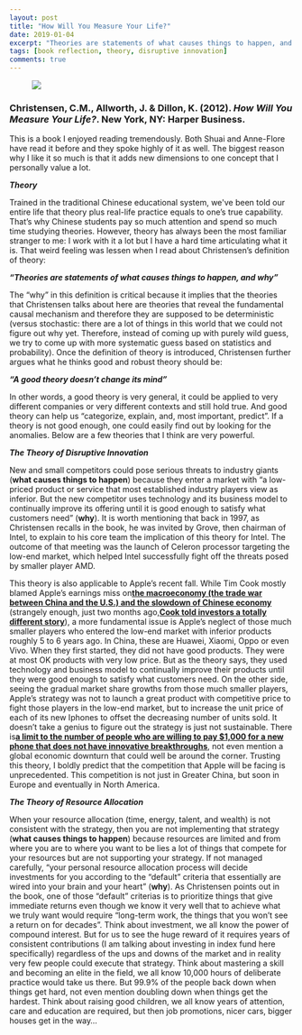```yaml
---
layout: post
title: "How Will You Measure Your Life?"
date: 2019-01-04
excerpt: "Theories are statements of what causes things to happen, and why"
tags: [book reflection, theory, disruptive innovation]
comments: true
---
```


<figure>
        <a href="https://i.imgur.com/FpWtCmq.jpg"><img src="https://i.imgur.com/FpWtCmq.jpg"></a>
</figure>

### Christensen, C.M., Allworth, J. & Dillon, K. (2012).  *How Will You Measure Your Life?*. New York, NY: Harper Business.

This is a book I enjoyed reading tremendously. Both Shuai and Anne-Flore have read it before and they spoke highly of it as well. The biggest reason why I like it so much is that it adds new dimensions to one concept that I personally value a lot.

***Theory***

Trained in the traditional Chinese educational system, we've been told our entire life that theory plus real-life practice equals to one’s true capability. That’s why Chinese students pay so much attention and spend so much time studying theories. However, theory has always been the most familiar stranger to me: I work with it a lot but I have a hard time articulating what it is. That weird feeling was lessen when I read about Christensen’s definition of theory:

***“Theories are statements of what causes things to happen, and why”***

The “why” in this definition is critical because it implies that the theories that Christensen talks about here are theories that reveal the fundamental causal mechanism and therefore they are supposed to be deterministic (versus stochastic: there are a lot of things in this world that we could not figure out why yet. Therefore, instead of coming up with purely wild guess, we try to come up with more systematic guess based on statistics and probability). Once the definition of theory is introduced, Christensen further argues what he thinks good and robust theory should be: 

***“A good theory doesn’t change its mind”***

In other words, a good theory is very general, it could be applied to very different companies or very different contexts and still hold true. And good theory can help us “categorize, explain, and, most important, predict”. If a theory is not good enough, one could easily find out by looking for the anomalies. Below are a few theories that I think are very powerful.

***The Theory of Disruptive Innovation***

New and small competitors could pose serious threats to industry giants (**what causes things to happen**) because they enter a market with “a low-priced product or service that most established industry players view as inferior. But the new competitor uses technology and its business model to continually improve its offering until it is good enough to satisfy what customers need” (**why**). It is worth mentioning that back in 1997, as Christensen recalls in the book, he was invited by Grove, then chairman of Intel, to explain to his core team the implication of this theory for Intel. The outcome of that meeting was the launch of Celeron processor targeting the low-end market, which helped Intel successfully fight off the threats posed by smaller player AMD.

This theory is also applicable to Apple’s recent fall. While Tim Cook mostly blamed Apple’s earnings miss on<a href="https://www.bnnbloomberg.ca/tim-cook-s-letter-to-shareholders-about-sales-slowdown-full-text-1.1189901"><b>the macroeconomy (the trade war between China and the U.S.) and the slowdown of Chinese economy</b></a> (strangely enough, just two months ago,<a href="https://ca.finance.yahoo.com/news/tim-cook-left-china-apples-002757749.html"><b>Cook told investors a totally different story</b></a>), a more fundamental issue is Apple’s neglect of those much smaller players who entered the low-end market with inferior products roughly 5 to 6 years ago. In China, these are Huawei, Xiaomi, Oppo or even Vivo. When they first started, they did not have good products. They were at most OK products with very low price. But as the theory says, they used technology and business model to continually improve their products until they were good enough to satisfy what customers need. On the other side, seeing the gradual market share growths from those much smaller players, Apple’s strategy was not to launch a great product with competitive price to fight those players in the low-end market, but to increase the unit price of each of its new Iphones to offset the decreasing number of units sold. It doesn’t take a genius to figure out the strategy is just not sustainable. There is<a href="https://www.bloomberg.com/opinion/articles/2019-01-02/apple-s-iphone-warning-comes-years-too-late"><b>a limit to the number of people who are willing to pay $1,000 for a new phone that does not have innovative breakthroughs</b></a>, not even mention a global economic downturn that could well be around the corner. Trusting this theory, I boldly predict that the competition that Apple will be facing is unprecedented. This competition is not just in Greater China, but soon in Europe and eventually in North America.

***The Theory of Resource Allocation***

When your resource allocation (time, energy, talent, and wealth) is not consistent with the strategy, then you are not implementing that strategy (**what causes things to happen**) because resources are limited and from where you are to where you want to be lies a lot of things that compete for your resources but are not supporting your strategy. If not managed carefully, “your personal resource allocation process will decide investments for you according to the “default” criteria that essentially are wired into your brain and your heart” (**why**). 
As Christensen points out in the book, one of those “default” criterias is to prioritize things that give immediate returns even though we know it very well that to achieve what we truly want would require “long-term work, the things that you won’t see a return on for decades”. Think about investment, we all know the power of compound interest. But for us to see the huge reward of it requires years of consistent contributions (I am talking about investing in index fund here specifically) regardless of the ups and downs of the market and in reality very few people could execute that strategy. Think about mastering a skill and becoming an elite in the field, we all know 10,000 hours of deliberate practice would take us there. But 99.9% of the people back down when things get hard, not even mention doubling down when things get the hardest. Think about raising good children, we all know years of attention, care and education are required, but then job promotions, nicer cars, bigger houses get in the way…

